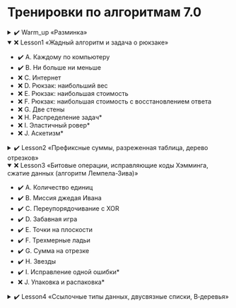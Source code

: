 # Тренировки по алгоритмам 7.0


<details ><summary> ✔️ Warm_up «Разминка»</summary>

   - ✔️ A. Три единицы подряд
   - ✔️ B. Покупка билетов
   - ✔️ C. Гвоздики
   - ✔️ D. Вывести маршрут максимальной стоимости
   - ✔️ E. Кафе
   - ✔️ F. Хипуй
   - ✔️ G. Родословная: подсчет уровней
   - ✔️ H. Бинарное дерево (вставка, поиск, обход)
   - ✔️ I. Размер поддеревьев  

</details>

<details  open="true"><summary>❌ Lesson1 «Жадный алгоритм и задача о рюкзаке»</summary>

   - ✔️ A. Каждому по компьютеру
   - ✔️ B. Ни больше ни меньше
   - ❌ C. Интернет
   - ❌ D. Рюкзак: наибольший вес
   - ❌ E. Рюкзак: наибольшая стоимость
   - ❌ F. Рюкзак: наибольшая стоимость с восстановлением ответа
   - ❌ G. Две стены
   - ❌ H. Распределение задач*
   - ❌ I. Эластичный ровер*
   - ❌ J. Аскетизм*

</details>

<details><summary>✔️ Lesson2 «Префиксные суммы, разреженная таблица, дерево отрезков»</summary>

   - ✔️ A. Количество максимумов на отрезке
   - ✔️ B. Индекс максимума на отрезке
   - ✔️ C. Максимум и индекс максимума на отрезке
   - ✔️ D. Максимум на подотрезках с изменением элемента
   - ✔️ E. K-й ноль
   - ✔️ F. Ближайшее большее число справа
   - ✔️ G. Нолики
   - ✔️ H. Дерево отрезков с операцией на отрезке
   - ✔️ I. Максимум на подотрезках с добавлением на отрезке
   - ✔️ J. Присваивание на отрезке, сравнение подотрезков*

</details>

<details  open="true"><summary>❌ Lesson3 «Битовые операции, исправляющие коды Хэмминга, сжатие данных (алгоритм Лемпела-Зива)»</summary>

   - ✔️ A. Количество единиц
   - ✔️ B. Миссия джедая Ивана
   - ✔️ C. Переупорядочивание с XOR
   - ✔️ D. Забавная игра
   - ✔️ E. Точки на плоскости
   - ✔️ F. Трехмерные ладьи
   - ✔️ G. Сумма на отрезке
   - ✔️ H. Звезды
   - ✔️ I. Исправление одной ошибки*
   - ❌ J. Упаковка и распаковка*

</details>

<details><summary>✔️ Lesson4 «Ссылочные типы данных, двусвязные списки, B‑деревья»</summary>

   - ✔️ A. Стек с защитой от ошибок
   - ✔️ B. Очередь с защитой от ошибок
   - ✔️ C. Дек с защитой от ошибок
   - ✔️ D. Переключение между окнами
   - ✔️ E. Слабое звено
   - ✔️ F. Свинки-копилки
   - ✔️ G. Острова
   - ✔️ H. Разрезание графа
   - ✔️ I. Снеговики
   - ✔️ J. Простая река

</details>